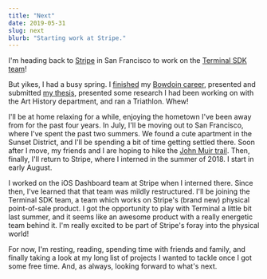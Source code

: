 ```yaml
---
title: "Next"
date: 2019-05-31
slug: next
blurb: "Starting work at Stripe."
---
```


I'm heading back to [Stripe](https://stripe.com) in San Francisco to work on the [Terminal SDK team](https://stripe.com/terminal)!

But yikes, I had a busy spring. I [finished](https://www.instagram.com/p/ByGV9FMANnw/) my [Bowdoin career](/classes), presented and submitted [my thesis](/blog/2019/bowdoin-article), presented some research I had been working on with the Art History department, and ran a Triathlon. Whew!

I'll be at home relaxing for a while, enjoying the hometown I've been away from for the past four years. In July, I'll be moving out to San Francisco, where I've spent the past two summers. We found a cute apartment in the Sunset District, and I'll be spending a bit of time getting settled there. Soon after I move, my friends and I are hoping to hike the [John Muir trail](http://johnmuirtrail.org/). Then, finally, I'll return to Stripe, where I interned in the summer of 2018. I start in early August.

I worked on the iOS Dashboard team at Stripe when I interned there. Since then, I've learned that that team was mildly restructured. I'll be joining the Terminal SDK team, a team which works on Stripe's (brand new) physical point-of-sale product. I got the opportunity to play with Terminal a little bit last summer, and it seems like an awesome product with a really energetic team behind it. I'm really excited to be part of Stripe's foray into the physical world!

For now, I'm resting, reading, spending time with friends and family, and finally taking a look at my long list of projects I wanted to tackle once I got some free time. And, as always, looking forward to what's next.

